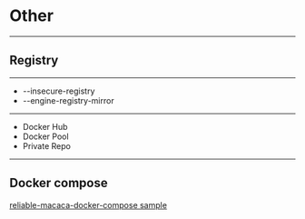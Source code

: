 # Other

- - -

## Registry

- - -

- --insecure-registry
- --engine-registry-mirror

- - -

- Docker Hub
- Docker Pool
- Private Repo

- - -

## Docker compose

[reliable-macaca-docker-compose sample](//github.com/reliablejs/reliable-macaca-docker-compose)
